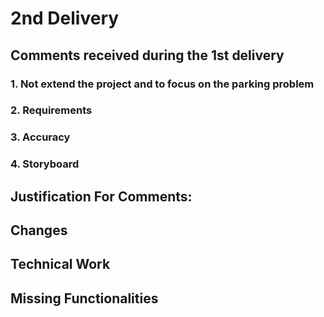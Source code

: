 # 2nd Delivery

## Comments received during the 1st delivery

### 1. Not extend the project and to focus on the parking problem

### 2. Requirements

### 3. Accuracy

### 4. Storyboard
   
## Justification For Comments:
	
## Changes

## Technical Work 
	
## Missing Functionalities
